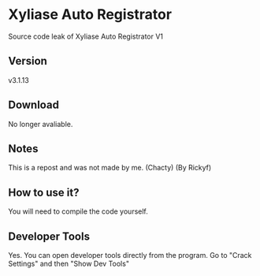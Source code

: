# Xyliase Auto Registrator 
Source code leak of Xyliase Auto Registrator V1

## Version
v3.1.13

## Download
No longer avaliable.

## Notes
This is a repost and was not made by me. (Chacty) (By Rickyf)

## How to use it?
You will need to compile the code yourself.

## Developer Tools
Yes. You can open developer tools directly from the program. Go to "Crack Settings" and then "Show Dev Tools"
